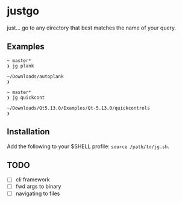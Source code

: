 # justgo

just... go to any directory that best matches the name of your query.

## Examples
```
~ master*
❯ jg plank

~/Downloads/autoplank 
❯
```

```
~ master*
❯ jg quickcont

~/Downloads/Qt5.13.0/Examples/Qt-5.13.0/quickcontrols
❯ 
```

## Installation
Add the following to your $SHELL profile: `source /path/to/jg.sh`.

## TODO
- [ ] cli framework
- [ ] fwd args to binary
- [ ] navigating to files
